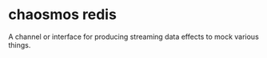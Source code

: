 # chaosmos redis


A channel or interface for producing streaming data effects to mock various things.
